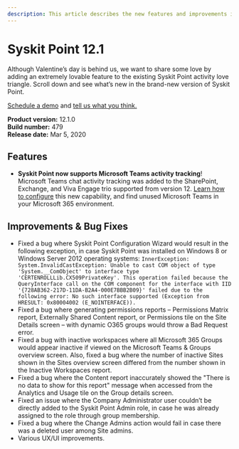 ```yaml
---
description: This article describes the new features and improvements in Syskit Point version 12.1.
---
```


# Syskit Point 12.1

Although Valentine’s day is behind us, we want to share some love by adding an extremely lovable feature to the existing Syskit Point activity love triangle. Scroll down and see what’s new in the brand-new version of Syskit Point.

[Schedule a demo](https://www.syskit.com/products/point/request-a-demo/) and [tell us what you think.](https://www.syskit.com/company/contact-us/)

**Product version:** 12.1.0  
**Build number:** 479  
**Release date:** Mar 5, 2020

## Features

* **Syskit Point now supports Microsoft Teams activity tracking**! Microsoft Teams chat activity tracking was added to the SharePoint, Exchange, and Viva Engage trio supported from version 12. [Learn how to configure](../../configuration/microsoft-teams-activity.md) this new capability, and find unused Microsoft Teams in your Microsoft 365 environment.

## Improvements & Bug Fixes

* Fixed a bug where Syskit Point Configuration Wizard would result in the following exception, in case Syskit Point was installed on Windows 8 or Windows Server 2012 operating systems: `InnerException: System.InvalidCastException: Unable to cast COM object of type 'System.__ComObject' to interface type 'CERTENROLLLib.CX509PrivateKey'. This operation failed because the QueryInterface call on the COM component for the interface with IID '{728AB362-217D-11DA-B2A4-000E7BBB2B09}' failed due to the following error: No such interface supported (Exception from HRESULT: 0x80004002 (E_NOINTERFACE)).`
* Fixed a bug where generating permissions reports – Permissions Matrix report, Externally Shared Content report, or Permissions tile on the Site Details screen – with dynamic O365 groups would throw a Bad Request error.
* Fixed a bug with inactive workspaces where all Microsoft 365 Groups would appear inactive if viewed on the Microsoft Teams & Groups overview screen. Also, fixed a bug where the number of inactive Sites shown in the Sites overview screen differed from the number shown in the Inactive Workspaces report.
* Fixed a bug where the Content report inaccurately showed the "There is no data to show for this report" message when accessed from the Analytics and Usage tile on the Group details screen.
* Fixed an issue where the Company Administrator user couldn’t be directly added to the Syskit Point Admin role, in case he was already assigned to the role through group membership.
* Fixed a bug where the Change Admins action would fail in case there was a deleted user among Site admins.
* Various UX/UI improvements.

